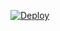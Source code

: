 [![Deploy](https://www.herokucdn.com/deploy/button.png)](https://dashboard.heroku.com/new?template=https://github.com/xkh01/xray-heroku)
